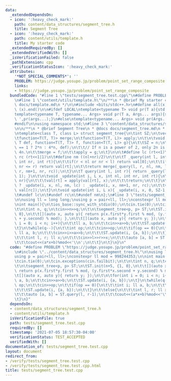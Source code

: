 ```yaml
---
data:
  _extendedDependsOn:
  - icon: ':heavy_check_mark:'
    path: content/data_structures/segment_tree.h
    title: Segment Tree
  - icon: ':heavy_check_mark:'
    path: content/utils/template.h
    title: My starter code
  _extendedRequiredBy: []
  _extendedVerifiedWith: []
  _isVerificationFailed: false
  _pathExtension: cpp
  _verificationStatusIcon: ':heavy_check_mark:'
  attributes:
    '*NOT_SPECIAL_COMMENTS*': ''
    PROBLEM: https://judge.yosupo.jp/problem/point_set_range_composite
    links:
    - https://judge.yosupo.jp/problem/point_set_range_composite
  bundledCode: "#line 1 \"tests/segment_tree.test.cpp\"\n#define PROBLEM \"https://judge.yosupo.jp/problem/point_set_range_composite\"\
    \n#line 1 \"content/utils/template.h\"\n/**\n * @brief My starter code\n * @docs\
    \ docs/template.md\n */\n\n#include <bits/stdc++.h>\n#define all(x) (x).begin(),\
    \ (x).end()\n\n#ifdef LOCAL\ntemplate<typename T> void pr(T a){std::cerr<<a<<std::endl;}\n\
    template<typename T, typename... Args> void pr(T a, Args... args){std::cerr<<a<<'\
    \ ',pr(args...);}\n#else\ntemplate<typename... Args> void pr(Args... args){}\n\
    #endif\n\nusing namespace std;\n#line 3 \"content/data_structures/segment_tree.h\"\
    \n\n/**\n * @brief Segment Tree\n * @docs docs/segment_tree.md\n * @info\n */\n\
    \ntemplate<class T, class L> struct segment_tree{\n\tint SZ;\n\tvector<T> val;\n\
    \tfunction<T(T, T)> merge;\n\tfunction<T(T, L)> apply;\n\t\n\tvoid init(int n,\
    \ T def, function<T(T, T)> f, function<T(T, L)> g){\n\t\tSZ = n;\n\t\tval.resize(__builtin_popcount(n)\
    \ == 1 ? 2*n : 4*n, def);\n\t\t// If n is a power of 2, only 2n is needed. Otherwise\
    \ 4n.\n\t\tmerge = f;\n\t\tapply = g;\n\t}\n\n\t#define lc (rt<<1)\n\t#define\
    \ rc (rt<<1|1)\n\t#define nm ((nl+nr)/2)\n\t\n\tT _query(int l, int r, int nl,\
    \ int nr, int rt){\n\t\tif(r < nl or nr < l) return val[0];\n\t\tif(l <= nl and\
    \ nr <= r) return val[rt];\n\t\treturn merge(_query(l, r, nl, nm, lc), _query(l,\
    \ r, nm+1, nr, rc));\n\t}\n\tT query(int l, int r){ return _query(l, r, 0, SZ-1,\
    \ 1); }\n\t\n\tvoid _update(int i, L x, int nl, int nr, int rt){\n\t\tif(nl ==\
    \ nr){\n\t\t\tval[rt] = apply(val[rt], x);\n\t\t\treturn;\n\t\t}\n\t\ti <= nm\
    \ ? _update(i, x, nl, nm, lc) : _update(i, x, nm+1, nr, rc);\n\t\tval[rt] = merge(val[lc],\
    \ val[rc]);\n\t}\n\tvoid update(int i, L x){ _update(i, x, 0, SZ-1, 1); };\n\n\
    \t#undef lc\n\t#undef rc\n\t#undef nm\n};\n#line 3 \"tests/segment_tree.test.cpp\"\
    \n\nusing ll = long long;\nusing p = pair<ll, ll>;\nconstexpr ll mod = 998244353;\n\
    \nint main(){\n\tios_base::sync_with_stdio(0);\n\tcin.tie(0);\n\tcin.exceptions(cin.failbit);\n\
    \t\n\tint n, q;\n\tcin>>n>>q;\n\t\n\tsegment_tree<p, p> ST;\n\tST.init(n+5, {1,\
    \ 0},\n\t\t[](auto x, auto y){ return p(x.first*y.first % mod, (y.first*x.second\
    \ + y.second) % mod); },\n\t\t[](auto x, auto y){ return y; });\n\t\n\tfor(int\
    \ i = 0; i < n; i++){\n\t\tll a, b;\n\t\tcin>>a>>b;\n\t\tST.update(i, {a, b});\n\
    \t}\n\twhile(q--){\n\t\tint op;\n\t\tcin>>op;\n\t\tif(op == 0){\n\t\t\tint i;\
    \ ll a, b;\n\t\t\tcin>>i>>a>>b;\n\t\t\tST.update(i, {a, b});\n\t\t}\n\t\telse{\n\
    \t\t\tint l, r; ll x;\n\t\t\tcin>>l>>r>>x;\n\t\t\tauto [a, b] = ST.query(l, r-1);\n\
    \t\t\tcout<<(a*x+b)%mod<<'\\n';\n\t\t}\n\t}\n}\n"
  code: "#define PROBLEM \"https://judge.yosupo.jp/problem/point_set_range_composite\"\
    \n#include \"../content/data_structures/segment_tree.h\"\n\nusing ll = long long;\n\
    using p = pair<ll, ll>;\nconstexpr ll mod = 998244353;\n\nint main(){\n\tios_base::sync_with_stdio(0);\n\
    \tcin.tie(0);\n\tcin.exceptions(cin.failbit);\n\t\n\tint n, q;\n\tcin>>n>>q;\n\
    \t\n\tsegment_tree<p, p> ST;\n\tST.init(n+5, {1, 0},\n\t\t[](auto x, auto y){\
    \ return p(x.first*y.first % mod, (y.first*x.second + y.second) % mod); },\n\t\
    \t[](auto x, auto y){ return y; });\n\t\n\tfor(int i = 0; i < n; i++){\n\t\tll\
    \ a, b;\n\t\tcin>>a>>b;\n\t\tST.update(i, {a, b});\n\t}\n\twhile(q--){\n\t\tint\
    \ op;\n\t\tcin>>op;\n\t\tif(op == 0){\n\t\t\tint i; ll a, b;\n\t\t\tcin>>i>>a>>b;\n\
    \t\t\tST.update(i, {a, b});\n\t\t}\n\t\telse{\n\t\t\tint l, r; ll x;\n\t\t\tcin>>l>>r>>x;\n\
    \t\t\tauto [a, b] = ST.query(l, r-1);\n\t\t\tcout<<(a*x+b)%mod<<'\\n';\n\t\t}\n\
    \t}\n}"
  dependsOn:
  - content/data_structures/segment_tree.h
  - content/utils/template.h
  isVerificationFile: true
  path: tests/segment_tree.test.cpp
  requiredBy: []
  timestamp: '2021-07-05 18:57:30-04:00'
  verificationStatus: TEST_ACCEPTED
  verifiedWith: []
documentation_of: tests/segment_tree.test.cpp
layout: document
redirect_from:
- /verify/tests/segment_tree.test.cpp
- /verify/tests/segment_tree.test.cpp.html
title: tests/segment_tree.test.cpp
---
```

